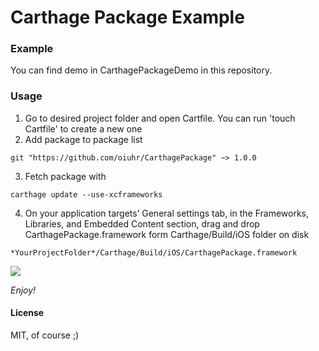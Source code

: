 # Carthage Package Example
### Example
You can find demo in CarthagePackageDemo in this repository.
### Usage
1. Go to desired project folder and open Cartfile. You can run 'touch Cartfile' to create a new one
2. Add package to package list
```
git "https://github.com/oiuhr/CarthagePackage" ~> 1.0.0
```
3. Fetch package with
```
carthage update --use-xcframeworks
```
4. On your application targets’ General settings tab, in the Frameworks, Libraries, and Embedded Content section, drag and drop CarthagePackage.framework form Carthage/Build/iOS folder on disk
```
*YourProjectFolder*/Carthage/Build/iOS/CarthagePackage.framework
```
![ ](https://i.imgur.com/gJzfKO4.png)


*Enjoy!*

#### License
MIT, of course ;)
